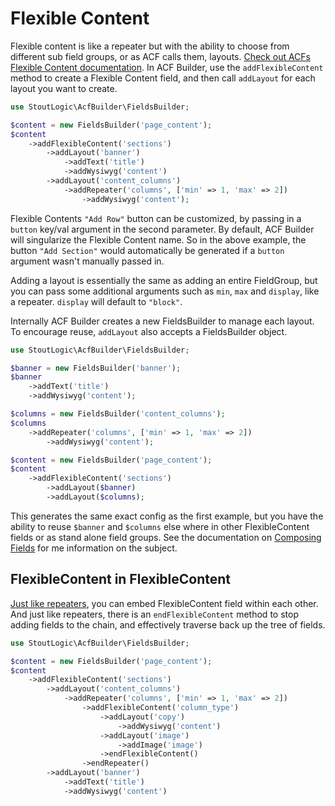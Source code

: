 # Flexible Content
Flexible content is like a repeater but with the ability to choose from different sub field groups, or as ACF calls them, layouts. [Check out ACFs Flexible Content documentation](https://www.advancedcustomfields.com/resources/flexible-content/). In ACF Builder, use the `addFlexibleContent` method to create a Flexible Content field, and then call `addLayout` for each layout you want to create.
```php
use StoutLogic\AcfBuilder\FieldsBuilder;

$content = new FieldsBuilder('page_content');
$content
    ->addFlexibleContent('sections')
        ->addLayout('banner')
            ->addText('title')
            ->addWysiwyg('content')
        ->addLayout('content_columns')
            ->addRepeater('columns', ['min' => 1, 'max' => 2])
                ->addWysiwyg('content');
```
Flexible Contents `"Add Row"` button can be customized, by passing in a `button` key/val argument in the second parameter. By default, ACF Builder will singularize the Flexible Content name. So in the above example, the button `"Add Section"` would automatically be generated if a `button` argument wasn't manually passed in.

Adding a layout is essentially the same as adding an entire FieldGroup, but you can pass some additional arguments such as `min`, `max` and `display`, like a repeater. `display` will default to `"block"`. 

Internally ACF Builder creates a new FieldsBuilder to manage each layout. To encourage reuse, `addLayout` also accepts a FieldsBuilder object.
```php
use StoutLogic\AcfBuilder\FieldsBuilder;

$banner = new FieldsBuilder('banner');
$banner
    ->addText('title')
    ->addWysiwyg('content');

$columns = new FieldsBuilder('content_columns');
$columns
    ->addRepeater('columns', ['min' => 1, 'max' => 2])
        ->addWysiwyg('content');

$content = new FieldsBuilder('page_content');
$content
    ->addFlexibleContent('sections')
        ->addLayout($banner)
        ->addLayout($columns);
```
This generates the same exact config as the first example, but you have the ability to reuse `$banner` and `$columns` else where in other FlexibleContent fields or as stand alone field groups. See the documentation on [Composing Fields](composing-fields) for me information on the subject.

## FlexibleContent in FlexibleContent
[Just like repeaters](repeater#repeater-in-a-repeater), you can embed FlexibleContent field within each other. And just like repeaters, there is an `endFlexibleContent` method to stop adding fields to the chain, and effectively traverse back up the tree of fields.

```php
use StoutLogic\AcfBuilder\FieldsBuilder;

$content = new FieldsBuilder('page_content');
$content
    ->addFlexibleContent('sections')
        ->addLayout('content_columns')
            ->addRepeater('columns', ['min' => 1, 'max' => 2])
                ->addFlexibleContent('column_type')
                    ->addLayout('copy')
                        ->addWysiwyg('content')
                    ->addLayout('image')
                        ->addImage('image')
                    ->endFlexibleContent()
                ->endRepeater()
        ->addLayout('banner')
            ->addText('title')
            ->addWysiwyg('content')
```